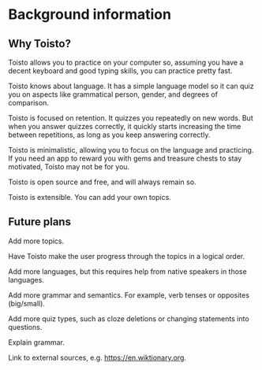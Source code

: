 # Background information

## Why Toisto?

Toisto allows you to practice on your computer so, assuming you have a decent keyboard and good typing skills, you can practice pretty fast.

Toisto knows about language. It has a simple language model so it can quiz you on aspects like grammatical person, gender, and degrees of comparison.

Toisto is focused on retention. It quizzes you repeatedly on new words. But when you answer quizzes correctly, it quickly starts increasing the time between repetitions, as long as you keep answering correctly.

Toisto is minimalistic, allowing you to focus on the language and practicing. If you need an app to reward you with gems and treasure chests to stay motivated, Toisto may not be for you.

Toisto is open source and free, and will always remain so.

Toisto is extensible. You can add your own topics.

## Future plans

Add more topics.

Have Toisto make the user progress through the topics in a logical order.

Add more languages, but this requires help from native speakers in those languages.

Add more grammar and semantics. For example, verb tenses or opposites (big/small).

Add more quiz types, such as cloze deletions or changing statements into questions.

Explain grammar.

Link to external sources, e.g. https://en.wiktionary.org.
